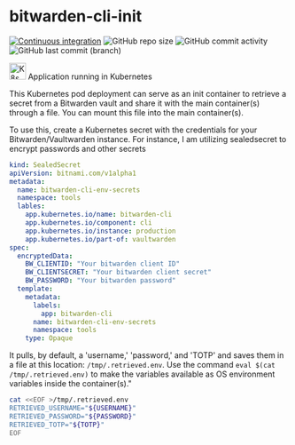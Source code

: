 # bitwarden-cli-init

[![Continuous integration](https://github.com/x-real-ip/bitwarden-cli-init/actions/workflows/ci.yaml/badge.svg)](https://github.com/x-real-ip/bitwarden-cli-init/actions/workflows/ci.yaml)
![GitHub repo size](https://img.shields.io/github/repo-size/x-real-ip/bitwarden-cli-init?logo=Github)
![GitHub commit activity](https://img.shields.io/github/commit-activity/y/x-real-ip/bitwarden-cli-init?logo=github)
![GitHub last commit (branch)](https://img.shields.io/github/last-commit/x-real-ip/bitwarden-cli-init/main?logo=github)

<img src="https://github.com/x-real-ip/kubernetes-gitops/blob/main/assets/img/k8s.png?raw=true" alt="K8s" style="height: 30px; width:30px;"/>
Application running in Kubernetes


This Kubernetes pod deployment can serve as an init container to retrieve a
secret from a Bitwarden vault and share it with the main container(s) through a
file. You can mount this file into the main container(s).

To use this, create a Kubernetes secret with the credentials for your
Bitwarden/Vaultwarden instance. For instance, I am utilizing sealedsecret to
encrypt passwords and other secrets

```yaml
kind: SealedSecret
apiVersion: bitnami.com/v1alpha1
metadata:
  name: bitwarden-cli-env-secrets
  namespace: tools
  lables:
    app.kubernetes.io/name: bitwarden-cli
    app.kubernetes.io/component: cli
    app.kubernetes.io/instance: production
    app.kubernetes.io/part-of: vaultwarden
spec:
  encryptedData:
    BW_CLIENTID: "Your bitwarden client ID"
    BW_CLIENTSECRET: "Your bitwarden client secret"
    BW_PASSWORD: "Your bitwarden password"
  template:
    metadata:
      labels:
        app: bitwarden-cli
      name: bitwarden-cli-env-secrets
      namespace: tools
    type: Opaque
```

It pulls, by default, a 'username,' 'password,' and 'TOTP' and saves them in a
file at this location: `/tmp/.retrieved.env`. Use the command
`eval $(cat /tmp/.retrieved.env)` to make the variables available as OS
environment variables inside the container(s)."

```bash
cat <<EOF >/tmp/.retrieved.env
RETRIEVED_USERNAME="${USERNAME}"
RETRIEVED_PASSWORD="${PASSWORD}"
RETRIEVED_TOTP="${TOTP}"
EOF
```
